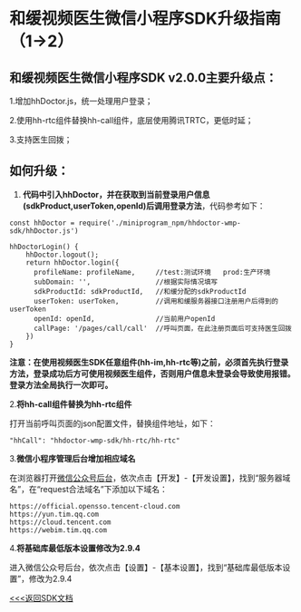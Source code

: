 # 和缓视频医生微信小程序SDK升级指南（1->2）


## 和缓视频医生微信小程序SDK v2.0.0主要升级点：

1.增加hhDoctor.js，统一处理用户登录；

2.使用hh-rtc组件替换hh-call组件，底层使用腾讯TRTC，更低时延；

3.支持医生回拨；

## 如何升级：

1. **代码中引入hhDoctor，并在获取到当前登录用户信息(sdkProduct,userToken,openId)后调用登录方法**，代码参考如下：
```
const hhDoctor = require('./miniprogram_npm/hhdoctor-wmp-sdk/hhDoctor.js')

hhDoctorLogin() {
    hhDoctor.logout();
    return hhDoctor.login({
      profileName: profileName,     //test:测试环境   prod:生产环境
      subDomain: '',                //根据实际情况填写
      sdkProductId: sdkProductId,   //和缓分配的sdkProductId
      userToken: userToken,         //调用和缓服务器接口注册用户后得到的userToken
      openId: openId,               //当前用户openId
      callPage: '/pages/call/call'  //呼叫页面，在此注册页面后可支持医生回拨
    })
}

```
**注意：在使用视频医生SDK任意组件(hh-im,hh-rtc等)之前，必须首先执行登录方法，登录成功后方可使用视频医生组件，否则用户信息未登录会导致使用报错。登录方法全局执行一次即可。**

2.**将hh-call组件替换为hh-rtc组件**

打开当前呼叫页面的json配置文件，替换组件地址，如下：
```
"hhCall": "hhdoctor-wmp-sdk/hh-rtc/hh-rtc"
```

3.**微信小程序管理后台增加相应域名**

在浏览器打开[微信公众号后台](https://mp.weixin.qq.com/)，依次点击【开发】-【开发设置】，找到“服务器域名”，在“request合法域名”下添加以下域名：
```
https://official.opensso.tencent-cloud.com
https://yun.tim.qq.com
https://cloud.tencent.com
https://webim.tim.qq.com
```

4.**将基础库最低版本设置修改为2.9.4**

进入微信公众号后台，依次点击【设置】-【基本设置】，找到“基础库最低版本设置”，修改为2.9.4


[<<<返回SDK文档](https://github.com/HHMedic/HHDoctorSDK_demo_wmp)
